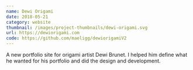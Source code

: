 ```yaml
---
name: Dewi Origami
date: 2018-05-21
category: website
thumbnail: /images/project-thumbnails/dewi-origami.svg
url: https://dewiorigami.com
code: https://github.com/maeligg/dewiorigamiV2
---
```


A new portfolio site for origami artist Dewi Brunet. I helped him define what he wanted for his portfolio and did the design and development.